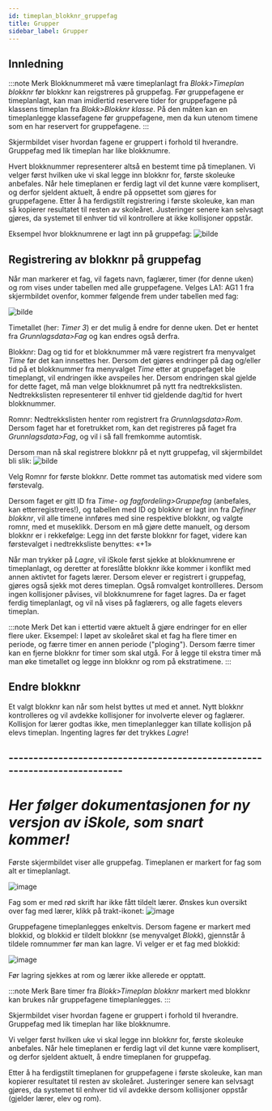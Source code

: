 ```yaml
---
id: timeplan_blokknr_gruppefag
title: Grupper
sidebar_label: Grupper
---
```


## Innledning

:::note Merk
Blokknummeret må være timeplanlagt fra _Blokk>Timeplan blokknr_ før blokknr kan reigstreres på gruppefag. Før gruppefagene er timeplanlagt, kan man imidlertid reservere tider for gruppefagene på klassens timeplan fra _Blokk>Blokknr klasse_. På den måten kan en timeplanlegge klassefagene før gruppefagene, men da kun utenom timene som en har reservert for gruppefagene.
:::

Skjermbildet viser hvordan fagene er gruppert i forhold til hverandre. Gruppefag med lik timeplan har like blokknumre. 

Hvert blokknummer representerer altså en bestemt time på timeplanen. Vi velger først hvilken uke vi skal legge inn blokknr for, første skoleuke anbefales. Når hele timeplanen er ferdig lagt vil det kunne være komplisert, og derfor sjeldent aktuelt, å endre på oppsettet som gjøres for gruppefagene. Etter å ha ferdigstilt registrering i første skoleuke, kan man så kopierer resultatet til resten av skoleåret. Justeringer senere kan selvsagt gjøres, da systemet til enhver tid vil kontrollere at ikke kollisjoner oppstår.

Eksempel hvor blokknumrene er lagt inn på gruppefag:
![bilde](https://user-images.githubusercontent.com/80097133/199228418-89ba38be-ca9c-4f20-80e2-2f32aafd69af.png)

## Registrering av blokknr på gruppefag
Når man markerer et fag, vil fagets navn, faglærer, timer (for denne uken) og rom vises under tabellen med alle gruppefagene. Velges LA1: AG1 1 fra skjermbildet ovenfor, kommer følgende frem under tabellen med fag:

![bilde](https://user-images.githubusercontent.com/80097133/199229735-5201c5d7-3aca-4aad-8a00-f6b6ea7abc31.png)

Timetallet (her: _Timer 3_) er det mulig å endre for denne uken. Det er hentet fra _Grunnlagsdata>Fag_ og kan endres også derfra. 

Blokknr: Dag og tid for et blokknummer må være registrert fra menyvalget _Time_ før det kan innsettes her. Dersom det gjøres endringer på dag og/eller tid på et blokknummer fra menyvalget _Time_ etter at gruppefaget ble timeplangt, vil endringen ikke avspeiles her. Dersom endringen skal gjelde for dette faget, må man velge blokknumret på nytt fra nedtrekkslisten. Nedtrekkslisten representerer til enhver tid  gjeldende dag/tid for hvert blokknummer.

Romnr: Nedtrekkslisten henter rom registrert fra _Grunnlagsdata>Rom_. Dersom faget har et foretrukket rom, kan det registreres på faget fra _Grunnlagsdata>Fag_, og vil i så fall fremkomme  automtisk.

Dersom man nå skal registrere blokknr på et nytt gruppefag, vil skjermbildet bli slik:
![bilde](https://user-images.githubusercontent.com/80097133/191739144-f83d8a36-f805-45f0-acc4-44f6f88d93ee.png)

Velg Romnr for første blokknr. Dette rommet tas automatisk med videre som førstevalg. 

Dersom faget er gitt ID fra _Time- og fagfordeling>Gruppefag_ (anbefales, kan etterregistreres!), og tabellen med ID og blokknr er lagt inn fra _Definer blokknr_, vil alle timene innføres med sine respektive blokknr, og valgte romnr, med et museklikk. Dersom en må gjøre dette manuelt, og dersom blokknr er i rekkefølge: Legg inn det første blokknr for faget, videre kan førstevalget i nedtrekksliste benyttes: «+1»

Når man trykker på _Lagre_, vil iSkole først sjekke at blokknumrene er timeplanlagt, og deretter at foreslåtte blokknr ikke kommer i konflikt med annen aktivtet for fagets lærer. Dersom elever er registrert i gruppefag, gjøres også sjekk mot deres timeplan. Også romvalget kontrollleres. Dersom ingen kollisjoner påvises, vil blokknumrene for faget lagres. Da er faget ferdig timeplanlagt, og vil nå vises på faglærers, og alle fagets elevers timeplan.

:::note Merk
Det kan i ettertid være aktuelt å gjøre endringer for en eller flere uker. Eksempel: I løpet av skoleåret skal et fag ha flere timer en periode, og færre timer en annen periode ("ploging"). Dersom færre timer kan en fjerne blokknr for timer som skal utgå. For å legge til ekstra timer må man øke timetallet og legge inn blokknr og rom på ekstratimene.
:::

## Endre blokknr

Et valgt blokknr kan når som helst byttes ut med et annet. Nytt blokknr kontrolleres og vil avdekke kollisjoner for involverte elever og faglærer. Kollisjon for lærer godtas ikke, men timeplanlegger kan tillate kollisjon på elevs timeplan.
Ingenting lagres før det trykkes _Lagre_!



## --------------------------------------------------------------------------
# _Her følger dokumentasjonen for ny versjon av iSkole, som snart kommer!_

Første skjermbildet viser alle gruppefag. Timeplanen er markert for fag som alt er timeplanlagt.

![image](https://github.com/BarmanHanssen/iskole/assets/80097133/635ddbb1-e132-4a1d-b6d4-4c8594510669)

Fag som er med rød skrift har ikke fått tildelt lærer. Ønskes kun oversikt over fag med lærer, klikk på trakt-ikonet:
![image](https://github.com/BarmanHanssen/iskole/assets/80097133/67269e72-0df3-40d7-b6a0-c44e1b7557da)

Gruppefagene timeplanlegges enkeltvis. Dersom fagene er markert med blokkid, og blokkid er tildelt blokknr (se menyvalget _Blokk_), gjennstår å tildele romnummer før man kan lagre. Vi velger er et fag med blokkid:

![image](https://github.com/BarmanHanssen/iskole/assets/80097133/37d81c5d-4344-4227-97fc-f7555d46b0de)



Før lagring sjekkes at rom og lærer ikke allerede er opptatt.


:::note Merk
Bare timer fra _Blokk>Timeplan blokknr_ markert med blokknr kan brukes når gruppefagene timeplanlegges. 
:::

Skjermbildet viser hvordan fagene er gruppert i forhold til hverandre. Gruppefag med lik timeplan har like blokknumre. 

Vi velger først hvilken uke vi skal legge inn blokknr for, første skoleuke anbefales. Når hele timeplanen er ferdig lagt vil det kunne være komplisert, og derfor sjeldent aktuelt, å endre timeplanen for gruppefag. 

Etter å ha ferdigstilt timeplanen for gruppefagene i første skoleuke, kan man kopierer resultatet til resten av skoleåret. Justeringer senere kan selvsagt gjøres, da systemet til enhver tid vil avdekke dersom kollisjoner oppstår (gjelder lærer, elev og rom).


